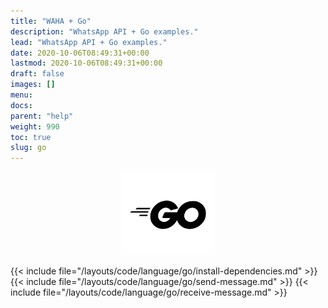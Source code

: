 ```yaml
---
title: "WAHA + Go"
description: "WhatsApp API + Go examples."
lead: "WhatsApp API + Go examples."
date: 2020-10-06T08:49:31+00:00
lastmod: 2020-10-06T08:49:31+00:00
draft: false
images: []
menu:
docs:
parent: "help"
weight: 990
toc: true
slug: go
---
```


<p align="center">
  <img src="/images/go.svg" style="width: 150px">
</p>

{{< include file="/layouts/code/language/go/install-dependencies.md" >}}
{{< include file="/layouts/code/language/go/send-message.md" >}}
{{< include file="/layouts/code/language/go/receive-message.md" >}}
